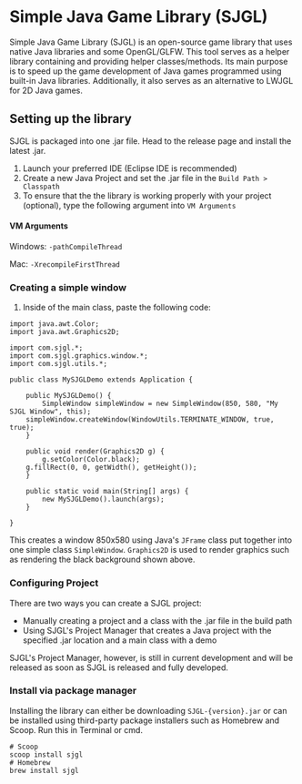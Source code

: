# Simple Java Game Library (SJGL)
Simple Java Game Library (SJGL) is an open-source game library that uses native Java libraries and some OpenGL/GLFW. This tool serves as a helper library containing and providing helper classes/methods. Its main purpose is to speed up the game development of Java games programmed using built-in Java libraries. Additionally, it also serves as an alternative to LWJGL for 2D Java games.

## Setting up the library
SJGL is packaged into one .jar file. Head to the release page and install the latest .jar.
1. Launch your preferred IDE (Eclipse IDE is recommended)
2. Create a new Java Project and set the .jar file in the ```Build Path > Classpath```
3. To ensure that the the library is working properly with your project (optional), type the following argument into ```VM Arguments```

#### VM Arguments
Windows: ```-pathCompileThread```

Mac: ```-XrecompileFirstThread```

### Creating a simple window
1. Inside of the main class, paste the following code: 
```
import java.awt.Color;
import java.awt.Graphics2D;

import com.sjgl.*;
import com.sjgl.graphics.window.*;
import com.sjgl.utils.*;

public class MySJGLDemo extends Application {

    public MySJGLDemo() {
        SimpleWindow simpleWindow = new SimpleWindow(850, 580, "My SJGL Window", this);
	simpleWindow.createWindow(WindowUtils.TERMINATE_WINDOW, true, true);
    }

    public void render(Graphics2D g) {
        g.setColor(Color.black);
	g.fillRect(0, 0, getWidth(), getHeight());
    }
	
    public static void main(String[] args) {
        new MySJGLDemo().launch(args);
    }
	
}
```
This creates a window 850x580 using Java's ```JFrame``` class put together into one simple class ```SimpleWindow```. ```Graphics2D``` is used to render graphics such as rendering the black background shown above.

### Configuring Project
There are two ways you can create a SJGL project:
- Manually creating a project and a class with the .jar file in the build path
- Using SJGL's Project Manager that creates a Java project with the specified .jar location and a main class with a demo 

SJGL's Project Manager, however, is still in current development and will be released as soon as SJGL is released and fully developed.

### Install via package manager
Installing the library can either be downloading ```SJGL-{version}.jar``` or can be installed using third-party package installers such as Homebrew and Scoop. Run this in Terminal or cmd.

```
# Scoop
scoop install sjgl
# Homebrew
brew install sjgl
```


